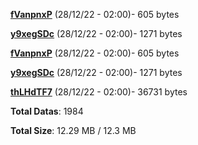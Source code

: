 [**fVanpnxP**](/data/fVanpnxP.txt) (28/12/22 - 02:00)- 605 bytes

[**y9xegSDc**](/data/y9xegSDc.txt) (28/12/22 - 02:00)- 1271 bytes

[**fVanpnxP**](/data/fVanpnxP.txt) (28/12/22 - 02:00)- 605 bytes

[**y9xegSDc**](/data/y9xegSDc.txt) (28/12/22 - 02:00)- 1271 bytes

[**thLHdTF7**](/data/thLHdTF7.txt) (28/12/22 - 02:00)- 36731 bytes

**Total Datas**: 1984

**Total Size**: 12.29 MB / 12.3 MB